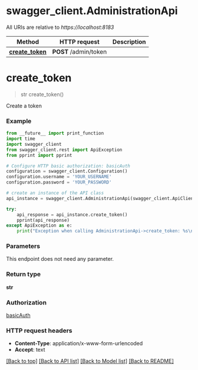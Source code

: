 # swagger_client.AdministrationApi

All URIs are relative to *https://localhost:8183*

Method | HTTP request | Description
------------- | ------------- | -------------
[**create_token**](AdministrationApi.md#create_token) | **POST** /admin/token | 


# **create_token**
> str create_token()



Create a token

### Example
```python
from __future__ import print_function
import time
import swagger_client
from swagger_client.rest import ApiException
from pprint import pprint

# Configure HTTP basic authorization: basicAuth
configuration = swagger_client.Configuration()
configuration.username = 'YOUR_USERNAME'
configuration.password = 'YOUR_PASSWORD'

# create an instance of the API class
api_instance = swagger_client.AdministrationApi(swagger_client.ApiClient(configuration))

try:
    api_response = api_instance.create_token()
    pprint(api_response)
except ApiException as e:
    print("Exception when calling AdministrationApi->create_token: %s\n" % e)
```

### Parameters
This endpoint does not need any parameter.

### Return type

**str**

### Authorization

[basicAuth](../README.md#basicAuth)

### HTTP request headers

 - **Content-Type**: application/x-www-form-urlencoded
 - **Accept**: text

[[Back to top]](#) [[Back to API list]](../README.md#documentation-for-api-endpoints) [[Back to Model list]](../README.md#documentation-for-models) [[Back to README]](../README.md)

